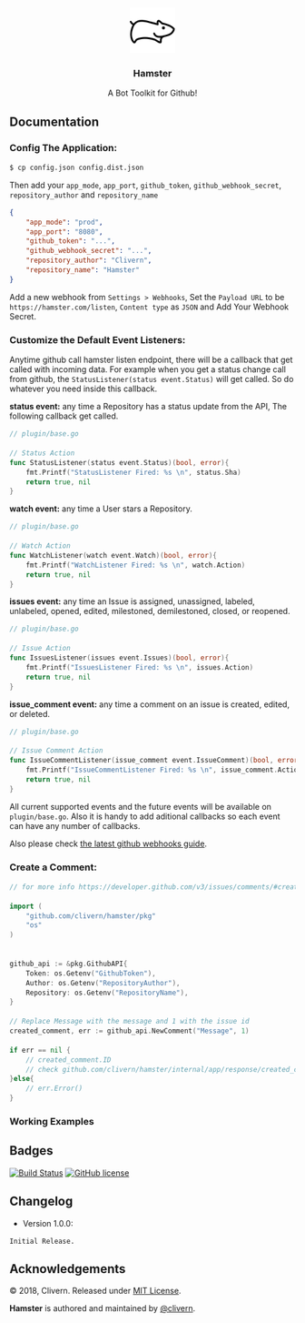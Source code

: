 <p align="center">
    <img alt="Hamster Logo" src="https://raw.githubusercontent.com/Clivern/Hamster/master/logo/logo.png" height="80" />
    <h3 align="center">Hamster</h3>
    <p align="center">A Bot Toolkit for Github!</p>
</p>

## Documentation

### Config The Application:

```bash
$ cp config.json config.dist.json
```

Then add your `app_mode`, `app_port`, `github_token`, `github_webhook_secret`, `repository_author` and `repository_name`

```json
{
    "app_mode": "prod",
    "app_port": "8080",
    "github_token": "...",
    "github_webhook_secret": "...",
    "repository_author": "Clivern",
    "repository_name": "Hamster"
}
```

Add a new webhook from `Settings > Webhooks`, Set the `Payload URL` to be `https://hamster.com/listen`, `Content type` as `JSON` and Add Your Webhook Secret.

### Customize the Default Event Listeners:

Anytime github call hamster listen endpoint, there will be a callback that get called with incoming data. For example when you get a status change call from github, the `StatusListener(status event.Status)` will get called. So do whatever you need inside this callback.


**status event:** any time a Repository has a status update from the API, The following callback get called.
```go
// plugin/base.go

// Status Action
func StatusListener(status event.Status)(bool, error){
    fmt.Printf("StatusListener Fired: %s \n", status.Sha)
    return true, nil
}
```

**watch event:** any time a User stars a Repository.
```go
// plugin/base.go

// Watch Action
func WatchListener(watch event.Watch)(bool, error){
    fmt.Printf("WatchListener Fired: %s \n", watch.Action)
    return true, nil
}
```

**issues event:** any time an Issue is assigned, unassigned, labeled, unlabeled, opened, edited, milestoned, demilestoned, closed, or reopened.
```go
// plugin/base.go

// Issue Action
func IssuesListener(issues event.Issues)(bool, error){
    fmt.Printf("IssuesListener Fired: %s \n", issues.Action)
    return true, nil
}
```

**issue_comment event:** any time a comment on an issue is created, edited, or deleted.
```go
// plugin/base.go

// Issue Comment Action
func IssueCommentListener(issue_comment event.IssueComment)(bool, error){
    fmt.Printf("IssueCommentListener Fired: %s \n", issue_comment.Action)
    return true, nil
}
```

All current supported events and the future events will be available on `plugin/base.go`. Also it is handy to add aditional callbacks so each event can have any number of callbacks.

Also please check [the latest github webhooks guide](https://developer.github.com/webhooks/).

### Create a Comment:

```go
// for more info https://developer.github.com/v3/issues/comments/#create-a-comment

import (
    "github.com/clivern/hamster/pkg"
    "os"
)


github_api := &pkg.GithubAPI{
    Token: os.Getenv("GithubToken"),
    Author: os.Getenv("RepositoryAuthor"),
    Repository: os.Getenv("RepositoryName"),
}

// Replace Message with the message and 1 with the issue id
created_comment, err := github_api.NewComment("Message", 1)

if err == nil {
    // created_comment.ID
    // check github.com/clivern/hamster/internal/app/response/created_comment.CreatedComment for available data
}else{
    // err.Error()
}
```

### Working Examples


## Badges

[![Build Status](https://travis-ci.org/Clivern/Hamster.svg?branch=master)](https://travis-ci.org/Clivern/Hamster)
[![GitHub license](https://img.shields.io/github/license/Clivern/Hamster.svg)](https://github.com/Clivern/Hamster/blob/master/LICENSE)


## Changelog

* Version 1.0.0:
```
Initial Release.
```


## Acknowledgements

© 2018, Clivern. Released under [MIT License](https://opensource.org/licenses/mit-license.php).

**Hamster** is authored and maintained by [@clivern](http://github.com/clivern).